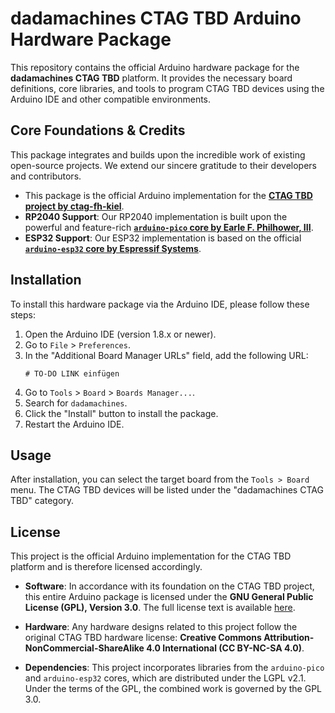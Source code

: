 # dadamachines CTAG TBD Arduino Hardware Package

This repository contains the official Arduino hardware package for the **dadamachines CTAG TBD** platform. It provides the necessary board definitions, core libraries, and tools to program CTAG TBD devices using the Arduino IDE and other compatible environments.

## Core Foundations & Credits

This package integrates and builds upon the incredible work of existing open-source projects. We extend our sincere gratitude to their developers and contributors.

* This package is the official Arduino implementation for the **[CTAG TBD project by ctag-fh-kiel](https://github.com/ctag-fh-kiel/ctag-tbd)**.
* **RP2040 Support**: Our RP2040 implementation is built upon the powerful and feature-rich **[`arduino-pico` core by Earle F. Philhower, III](https.github.com/earlephilhower/arduino-pico)**.
* **ESP32 Support**: Our ESP32 implementation is based on the official **[`arduino-esp32` core by Espressif Systems](https://github.com/espressif/arduino-esp32)**.

## Installation

To install this hardware package via the Arduino IDE, please follow these steps:

1.  Open the Arduino IDE (version 1.8.x or newer).
2.  Go to `File` > `Preferences`.
3.  In the "Additional Board Manager URLs" field, add the following URL:
    ```
    # TO-DO LINK einfügen
    ```
4.  Go to `Tools` > `Board` > `Boards Manager...`.
5.  Search for `dadamachines`.
6.  Click the "Install" button to install the package.
7.  Restart the Arduino IDE.

## Usage

After installation, you can select the target board from the `Tools > Board` menu. The CTAG TBD devices will be listed under the "dadamachines CTAG TBD" category.

## License

This project is the official Arduino implementation for the CTAG TBD platform and is therefore licensed accordingly.

* **Software**: In accordance with its foundation on the CTAG TBD project, this entire Arduino package is licensed under the **GNU General Public License (GPL), Version 3.0**. The full license text is available [here](https://www.gnu.org/licenses/gpl-3.0.html).

* **Hardware**: Any hardware designs related to this project follow the original CTAG TBD hardware license: **Creative Commons Attribution-NonCommercial-ShareAlike 4.0 International (CC BY-NC-SA 4.0)**.

* **Dependencies**: This project incorporates libraries from the `arduino-pico` and `arduino-esp32` cores, which are distributed under the LGPL v2.1. Under the terms of the GPL, the combined work is governed by the GPL 3.0.